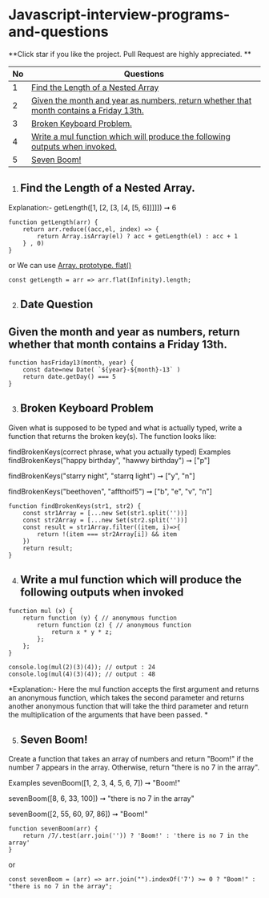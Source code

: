 # Javascript-interview-programs-and-questions

**Click star if you like the project. Pull Request are highly appreciated. **

| No  | Questions |
| ------------- | ------------- |
|  1 |   [Find the Length of a Nested Array](#Find-the-Length-of-a-Nested-Array)|
|  2 |   [Given the month and year as numbers, return whether that month contains a Friday 13th. ](#Date-Question)|
|  3 |   [Broken Keyboard Problem. ](#Broken-Keyboard-Problem)|
|  4 |   [Write a mul function which will produce the following outputs when invoked. ](#Write-a-mul-function-which-will-produce-the-following-outputs-when-invoked)|
|  5 |   [Seven Boom!](#Seven-Boom!)|

1. ## Find the Length of a Nested Array.

Explanation:- getLength([1, [2, [3, [4, [5, 6]]]]]) ➞ 6

``` 
function getLength(arr) {
	return arr.reduce((acc,el, index) => {
		return Array.isArray(el) ? acc + getLength(el) : acc + 1
	} , 0)
}
```

or We can use [Array. prototype. flat()](https://developer.mozilla.org/en-US/docs/Web/JavaScript/Reference/Global_Objects/Array/flat)

``` 
const getLength = arr => arr.flat(Infinity).length;
```

2. ## Date Question

## Given the month and year as numbers, return whether that month contains a Friday 13th. 

``` 
function hasFriday13(month, year) {
	const date=new Date( `${year}-${month}-13` )
	return date.getDay() === 5
}
```

3. ## Broken Keyboard Problem

Given what is supposed to be typed and what is actually typed, write a function that returns the broken key(s). The function looks like:

findBrokenKeys(correct phrase, what you actually typed)
Examples
findBrokenKeys("happy birthday", "hawwy birthday") ➞ ["p"]

findBrokenKeys("starry night", "starrq light") ➞ ["y", "n"]

findBrokenKeys("beethoven", "affthoif5") ➞ ["b", "e", "v", "n"]

``` 
function findBrokenKeys(str1, str2) {
	const str1Array = [...new Set(str1.split(''))]
	const str2Array = [...new Set(str2.split(''))]
	const result = str1Array.filter((item, i)=>{
		return !(item === str2Array[i]) && item
	})
	return result;
}

```

4. ## Write a mul function which will produce the following outputs when invoked

``` 
function mul (x) {
    return function (y) { // anonymous function
        return function (z) { // anonymous function
            return x * y * z;
        };
    };
}

console.log(mul(2)(3)(4)); // output : 24
console.log(mul(4)(3)(4)); // output : 48

```

*Explanation:- Here the mul function accepts the first argument and returns an anonymous function, which takes the second parameter and returns another anonymous function that will take the third parameter and return the multiplication of the arguments that have been passed. *

5. ## Seven Boom!

Create a function that takes an array of numbers and return "Boom!" if the number 7 appears in the array. Otherwise, return "there is no 7 in the array". 

Examples
sevenBoom([1, 2, 3, 4, 5, 6, 7]) ➞ "Boom!"

sevenBoom([8, 6, 33, 100]) ➞ "there is no 7 in the array"

sevenBoom([2, 55, 60, 97, 86]) ➞ "Boom!"

```
function sevenBoom(arr) {
	return /7/.test(arr.join('')) ? 'Boom!' : 'there is no 7 in the array'
}
```

or

```
const sevenBoom = (arr) => arr.join("").indexOf('7') >= 0 ? "Boom!" : "there is no 7 in the array";
```
